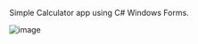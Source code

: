 Simple Calculator app using C# Windows Forms.

![image](https://user-images.githubusercontent.com/105948967/176550440-caa48385-45ec-4fc4-a427-6f89063e55d8.png)

